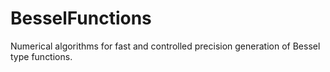 BesselFunctions
===============

Numerical algorithms for fast and controlled precision generation of Bessel type functions.